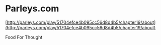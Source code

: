 <!--
id: 49802896361
link: http://tumblr.atmos.org/post/49802896361/parleys-com
slug: parleys-com
date: Mon May 06 2013 14:59:49 GMT-0700 (PDT)
publish: 2013-05-06
tags: 
title: Parleys.com
-->


Parleys.com
===========

[http://parleys.com/play/51704efce4b095cc56d8d4b5/chapter19/about](http://parleys.com/play/51704efce4b095cc56d8d4b5/chapter19/about)

Food For Thought


